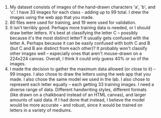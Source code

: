 1. My dataset consists of images of the hand-drawn characters 'a', 'b', and 'c'. 
   I have 33 images for each class - adding up to 99 total.
   I drew the images using the web app that you made.
2. 80 files were used for training, and 19 were used for validation.
3. It isn't terribly good. Perhaps more training data is needed, or I should draw better letters.
   It's best at classifying the letter C – possibly because it's the most distinct letter?
   It usually gets confused with the letter A. Perhaps because it can be easily confused with both C and B (but C and B are distinct from each other)?
   It probably won't classify other images well – especially ones that aren't mouse-drawn on a 224x224 canvas. Overall, I think it could only guess 40% or so of the images.
4. I made the decision to gather the maximum data allowed (or close to it) – 99 images. I also chose to draw the letters using the web app that you made. I also chose the same model we used in the lab. I also chose to represent each letter equally – each getting 33 training images.
   I need a diverse range of data. Different handwriting styles, different formats (like drawn on a chalkboard instead of an HTML canvas), and larger amounts of said data.
   If I had done that instead, I believe the model would be more accurate – and robust, since it would be trained on letters in a variety of mediums.
